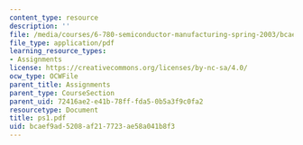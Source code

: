 ```yaml
---
content_type: resource
description: ''
file: /media/courses/6-780-semiconductor-manufacturing-spring-2003/bcaef9ad5208af217723ae58a041b8f3_ps1.pdf
file_type: application/pdf
learning_resource_types:
- Assignments
license: https://creativecommons.org/licenses/by-nc-sa/4.0/
ocw_type: OCWFile
parent_title: Assignments
parent_type: CourseSection
parent_uid: 72416ae2-e41b-78ff-fda5-0b5a3f9c0fa2
resourcetype: Document
title: ps1.pdf
uid: bcaef9ad-5208-af21-7723-ae58a041b8f3
---
```

